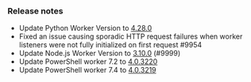 ### Release notes

<!-- Please add your release notes in the following format:
- My change description (#PR)
-->
- Update Python Worker Version to [4.28.0](https://github.com/Azure/azure-functions-python-worker/releases/tag/4.28.0)
- Fixed an issue causing sporadic HTTP request failures when worker listeners were not fully initialized on first request #9954
- Update Node.js Worker Version to [3.10.0](https://github.com/Azure/azure-functions-nodejs-worker/releases/tag/v3.10.0) (#9999)
- Update PowerShell worker 7.2 to [4.0.3220](https://github.com/Azure/azure-functions-powershell-worker/releases/tag/v4.0.3220)
- Update PowerShell worker 7.4 to [4.0.3219](https://github.com/Azure/azure-functions-powershell-worker/releases/tag/v4.0.3219)
